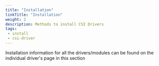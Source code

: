 ```yaml
---
title: "Installation"
linkTitle: "Installation"
weight: 2
description: Methods to install CSI Drivers
tags: 
 - install
 - csi-driver
---
```


Installation information for all the drivers/modules can be found on the individual driver's page in this section
